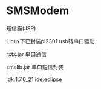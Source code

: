 SMSModem
========

短信猫(JSP)

Linux下已封装pl2301 usb转串口驱动

rxtx.jar 串口通信

smslib.jar 串口短信封装

jdk:1.7.0_21
ide:eclipse
